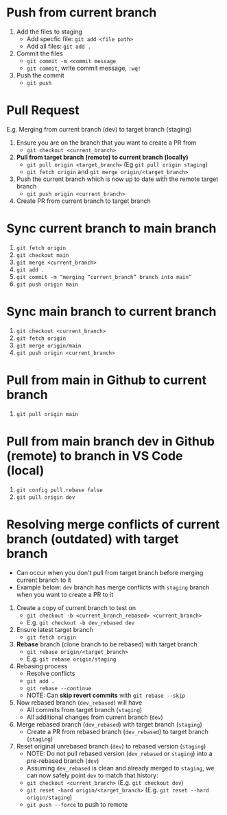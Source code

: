 # Push from current branch
1. Add the files to staging
     - Add specfic file: `git add <file path>`
     - Add all files: `git add .`
2. Commit the files
     - `git commit -m <commit message`
     - `git commit`, write commit message, `:wq!`
3. Push the commit 
     - `git push`

# Pull Request
E.g. Merging from current branch (dev) to target branch (staging)
1. Ensure you are on the branch that you want to create a PR from
     - `git checkout <current_branch>` 
2. **Pull from target branch (remote) to current branch (locally)**
     - `git pull origin <target_branch>` (Eg `git pull origin staging`)
     - `git fetch origin` and `git merge origin/<target_branch>`
3. Push the current branch which is now up to date with the remote target branch
     - `git push origin <current_branch>`
4. Create PR from current branch to target branch 

# Sync current branch to main branch

1. `git fetch origin`
2. `git checkout main`
3. `git merge <current_branch>`
4. `git add .`
5. `git commit -m “merging “current_branch” branch into main”`
6. `git push origin main`

# Sync main branch to current branch

1. `git checkout <current_branch>`
2. `git fetch origin`
3. `git merge origin/main`
4. `git push origin <current_branch>`

# Pull from main in Github to current branch
1. `git pull origin main`

# Pull from main branch dev in Github (remote) to branch in VS Code (local)
1. `git config pull.rebase false`
2. `git pull origin dev`

# Resolving merge conflicts of current branch (outdated) with target branch
- Can occur when you don't pull from target branch before merging current branch to it
- Example below: `dev` branch has merge conflicts with `staging` branch when you want to create a PR to it

1. Create a copy of current branch to test on
     - `git checkout -b <current_branch_rebased> <current_branch>`
     - E.g. `git checkout -b dev_rebased dev`
2. Ensure latest target branch
     - `git fetch origin`
3. **Rebase** branch (clone branch to be rebased) with target branch 
     - `git rebase origin/<target_branch>`
     - E.g. `git rebase origin/staging`
4. Rebasing process
     - Resolve conflicts
     - `git add .`
     - `git rebase --continue`
     - NOTE: Can **skip revert commits** with `git rebase --skip`
5. Now rebased branch (`dev_rebased`) will have
     - All commits from target branch (`staging`)
     - All additional changes from current branch (`dev`)
6. Merge rebased branch (`dev_rebased`) with target branch (`staging`)
     - Create a PR from rebased branch (`dev_rebased`) to target branch (`staging`)
7. Reset original unrebased branch (`dev`) to rebased version (`staging`)
     - NOTE: Do not pull rebased version (`dev_rebased` or `staging`) into a pre-rebased branch (`dev`)
     - Assuming `dev_rebased` is clean and already merged to `staging`, we can now safely point `dev` to match that history:
     - `git checkout <current_branch>` (E.g. `git checkout dev`)
     - `git reset -hard origin/<target_branch>` (E.g. `git reset --hard origin/staging`)
     - `git push --force` to push to remote
